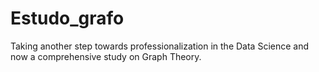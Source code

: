 # Estudo_grafo
Taking another step towards professionalization in the Data Science and now a comprehensive study on Graph Theory.
